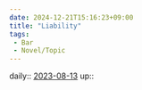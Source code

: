 ```yaml
---
date: 2024-12-21T15:16:23+09:00
title: "Liability"
tags:
 - Bar
 - Novel/Topic
---
```


daily:: [2023-08-13](Daily_Note/2023-08-13.md)
up::